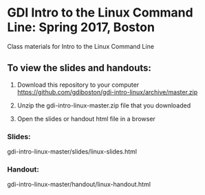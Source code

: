 # GDI Intro to the Linux Command Line: Spring 2017, Boston
Class materials for Intro to the Linux Command Line

## To view the slides and handouts:

1. Download this repository to your computer https://github.com/gdiboston/gdi-intro-linux/archive/master.zip

2. Unzip the gdi-intro-linux-master.zip file that you downloaded

3. Open the slides or handout html file in a browser

### Slides:
gdi-intro-linux-master/slides/linux-slides.html

### Handout:
gdi-intro-linux-master/handout/linux-handout.html
